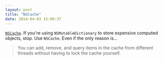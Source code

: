 ```yaml
---
layout: post
title: "NSCache"
date: 2014-04-03 15:09:37
---
```


[`NSCache`][1].  If you're using `NSMutableDictionary` to store expensive computed objects, stop.  Use `NSCache`.  Even if the only reason is...

> You can add, remove, and query items in the cache from different threads without having to lock the cache yourself.



[1]: https://developer.apple.com/library/ios/documentation/cocoa/reference/NSCache_Class/Reference/Reference.html
